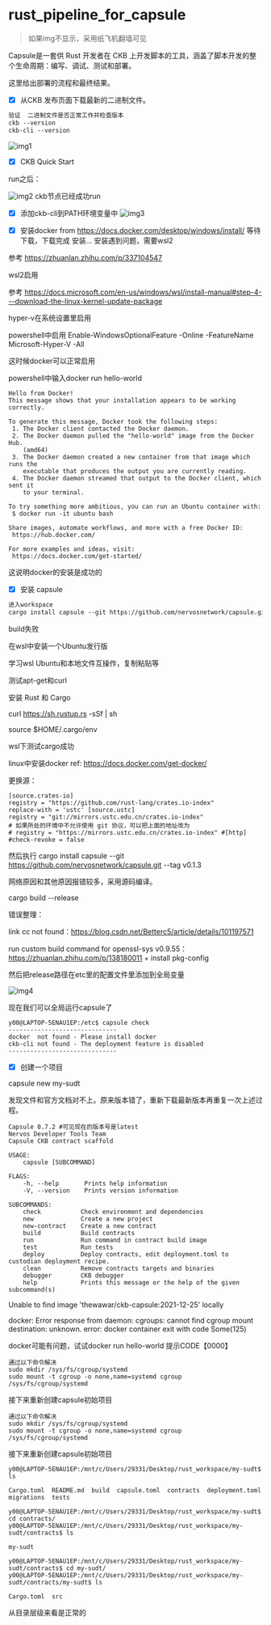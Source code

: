 # rust_pipeline_for_capsule

> 如果img不显示，采用纸飞机翻墙可见


Capsule是一套供 Rust 开发者在 CKB 上开发脚本的工具，涵盖了脚本开发的整个生命周期：编写、调试、测试和部署。

这里给出部署的流程和最终结果。

* [x]  从CKB 发布页面下载最新的二进制文件。

```txt
验证  二进制文件是否正常工作并检查版本
ckb --version 
ckb-cli --version
```

![img1](./img1.png)

* [x] CKB Quick Start

run之后：

![img2](./img2.png)
ckb节点已经成功run

* [x] 添加ckb-cli到PATH环境变量中
![img3](./img3.png)

* [x] 安装docker
from https://docs.docker.com/desktop/windows/install/
等待下载，下载完成
安装...
安装遇到问题，需要wsl2 

参考 https://zhuanlan.zhihu.com/p/337104547

wsl2启用

参考
https://docs.microsoft.com/en-us/windows/wsl/install-manual#step-4---download-the-linux-kernel-update-package


hyper-v在系统设置里启用

powershell中启用
Enable-WindowsOptionalFeature -Online -FeatureName Microsoft-Hyper-V -All

这时候docker可以正常启用

powershell中输入docker run hello-world

```
Hello from Docker!
This message shows that your installation appears to be working correctly.

To generate this message, Docker took the following steps:
 1. The Docker client contacted the Docker daemon.
 2. The Docker daemon pulled the "hello-world" image from the Docker Hub.
    (amd64)
 3. The Docker daemon created a new container from that image which runs the
    executable that produces the output you are currently reading.
 4. The Docker daemon streamed that output to the Docker client, which sent it
    to your terminal.

To try something more ambitious, you can run an Ubuntu container with:
 $ docker run -it ubuntu bash

Share images, automate workflows, and more with a free Docker ID:
 https://hub.docker.com/

For more examples and ideas, visit:
 https://docs.docker.com/get-started/
```

这说明docker的安装是成功的

* [x]  安装 capsule

```txt
进入workspace
cargo install capsule --git https://github.com/nervosnetwork/capsule.git --tag v0.1.3
```

build失败


在wsl中安装一个Ubuntu发行版

学习wsl Ubuntu和本地文件互操作，复制粘贴等

测试apt-get和curl

安装 Rust 和 Cargo

curl https://sh.rustup.rs -sSf | sh

source $HOME/.cargo/env 

wsl下测试cargo成功

linux中安装docker  ref: https://docs.docker.com/get-docker/


更换源：
```
[source.crates-io] 
registry = "https://github.com/rust-lang/crates.io-index" 
replace-with = 'ustc' [source.ustc] 
registry = "git://mirrors.ustc.edu.cn/crates.io-index" 
# 如果所处的环境中不允许使用 git 协议，可以把上面的地址改为 
# registry = "https://mirrors.ustc.edu.cn/crates.io-index" #[http] #check-revoke = false
```

然后执行
cargo install capsule --git https://github.com/nervosnetwork/capsule.git --tag v0.1.3


网络原因和其他原因报错较多，采用源码编译。

cargo build --release

错误整理：

link cc not found：https://blog.csdn.net/Betterc5/article/details/101197571

run custom build command for openssl-sys v0.9.55：https://zhuanlan.zhihu.com/p/138180011 + install pkg-config

然后把release路径在etc里的配置文件里添加到全局变量

![img4](./img4.png)

现在我们可以全局运行capsule了

```
y00@LAPTOP-5ENAU1EP:/etc$ capsule check
------------------------------
docker  not found - Please install docker
ckb-cli not found - The deployment feature is disabled
------------------------------
```

* [x] 创建一个项目

capsule new my-sudt

发现文件和官方文档对不上。原来版本错了，重新下载最新版本再重复一次上述过程。

```
Capsule 0.7.2 #可见现在的版本号是latest
Nervos Developer Tools Team
Capsule CKB contract scaffold

USAGE:
    capsule [SUBCOMMAND]

FLAGS:
    -h, --help       Prints help information
    -V, --version    Prints version information

SUBCOMMANDS:
    check           Check environment and dependencies
    new             Create a new project
    new-contract    Create a new contract
    build           Build contracts
    run             Run command in contract build image
    test            Run tests
    deploy          Deploy contracts, edit deployment.toml to custodian deployment recipe.
    clean           Remove contracts targets and binaries
    debugger        CKB debugger
    help            Prints this message or the help of the given subcommand(s)
```

Unable to find image 'thewawar/ckb-capsule:2021-12-25' locally

docker: Error response from daemon: cgroups: cannot find cgroup mount destination: unknown.
error: docker container exit with code Some(125)

docker可能有问题，试试docker run hello-world
提示CODE【0000】 
```
通过以下命令解决
sudo mkdir /sys/fs/cgroup/systemd 
sudo mount -t cgroup -o none,name=systemd cgroup /sys/fs/cgroup/systemd
```
接下来重新创建capsule初始项目
```
通过以下命令解决
sudo mkdir /sys/fs/cgroup/systemd 
sudo mount -t cgroup -o none,name=systemd cgroup /sys/fs/cgroup/systemd
```
接下来重新创建capsule初始项目
```
y00@LAPTOP-5ENAU1EP:/mnt/c/Users/29331/Desktop/rust_workspace/my-sudt$ ls

Cargo.toml  README.md  build  capsule.toml  contracts  deployment.toml  migrations  tests

y00@LAPTOP-5ENAU1EP:/mnt/c/Users/29331/Desktop/rust_workspace/my-sudt$ cd contracts/
y00@LAPTOP-5ENAU1EP:/mnt/c/Users/29331/Desktop/rust_workspace/my-
sudt/contracts$ ls

my-sudt

y00@LAPTOP-5ENAU1EP:/mnt/c/Users/29331/Desktop/rust_workspace/my-sudt/contracts$ cd my-sudt/
y00@LAPTOP-5ENAU1EP:/mnt/c/Users/29331/Desktop/rust_workspace/my-
sudt/contracts/my-sudt$ ls

Cargo.toml  src
```
从目录层级来看是正常的



